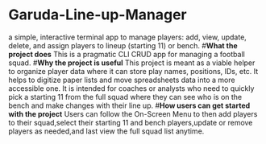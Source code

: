# Garuda-Line-up-Manager
a simple, interactive terminal app to manage players: add, view, update, delete, and assign players to lineup (starting 11) or bench. 
#**What the project does**
This is a pragmatic CLI CRUD app for managing a football squad. 
#**Why the project is useful**
This project is meant as a viable helper to organize player data where it can store play names, positions, IDs, etc. It helps to digitize paper lists and move spreadsheets data into a more accessible one. It is intended for coaches or analysts who need to quickly pick a starting 11 from the full squad where they can see who is on the bench and make changes with their line up. 
#**How users can get started with the project**
Users can follow the On-Screen Menu to then add players to their squad,select their starting 11 and bench players,update or remove players as needed,and last view the full squad list anytime.
